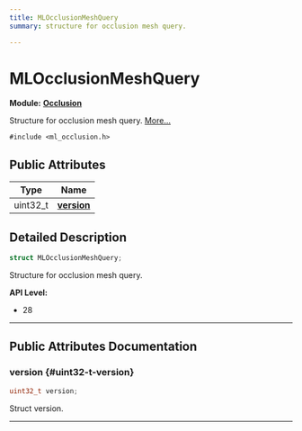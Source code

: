 ```yaml
---
title: MLOcclusionMeshQuery
summary: structure for occlusion mesh query. 

---
```


# MLOcclusionMeshQuery

**Module:** **[Occlusion](/versioned_docs/version-14-Jun-2023/api-ref/api/Modules/group___occlusion/group___occlusion.md)**



Structure for occlusion mesh query.  [More...](#detailed-description)


`#include <ml_occlusion.h>`

## Public Attributes

| Type           | Name           |
| -------------- | -------------- |
| uint32_t | **[version](/versioned_docs/version-14-Jun-2023/api-ref/api/Modules/group___occlusion/struct_m_l_occlusion_mesh_query.md#uint32-t-version)**  |

## Detailed Description

```cpp
struct MLOcclusionMeshQuery;
```

Structure for occlusion mesh query. 




**API Level:**
  * 28




-----------
## Public Attributes Documentation

### version {#uint32-t-version}

```cpp
uint32_t version;
```


Struct version. 





-----------

